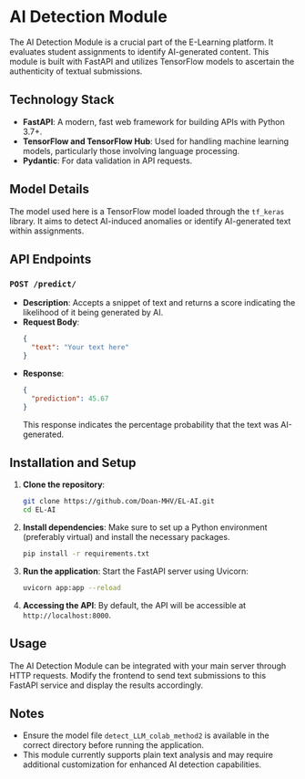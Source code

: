 # AI Detection Module

The AI Detection Module is a crucial part of the E-Learning platform. It evaluates student assignments to identify
AI-generated content. This module is built with FastAPI and utilizes TensorFlow models to ascertain the authenticity of
textual submissions.

## Technology Stack

- **FastAPI**: A modern, fast web framework for building APIs with Python 3.7+.
- **TensorFlow and TensorFlow Hub**: Used for handling machine learning models, particularly those involving language
  processing.
- **Pydantic**: For data validation in API requests.

## Model Details

The model used here is a TensorFlow model loaded through the `tf_keras` library. It aims to detect AI-induced anomalies
or identify AI-generated text within assignments.

## API Endpoints

### `POST /predict/`

- **Description**: Accepts a snippet of text and returns a score indicating the likelihood of it being generated by AI.
- **Request Body**:
  ```json
  {
    "text": "Your text here"
  }
  ```
- **Response**:
  ```json
  {
    "prediction": 45.67
  }
  ```
  This response indicates the percentage probability that the text was AI-generated.

## Installation and Setup

1. **Clone the repository**:
   ```bash
   git clone https://github.com/Doan-MHV/EL-AI.git
   cd EL-AI
   ```

2. **Install dependencies**:
   Make sure to set up a Python environment (preferably virtual) and install the necessary packages.
   ```bash
   pip install -r requirements.txt
   ```

3. **Run the application**:
   Start the FastAPI server using Uvicorn:
   ```bash
   uvicorn app:app --reload
   ```

4. **Accessing the API**:
   By default, the API will be accessible at `http://localhost:8000`.

## Usage

The AI Detection Module can be integrated with your main server through HTTP requests. Modify the frontend to send text
submissions to this FastAPI service and display the results accordingly.

## Notes

- Ensure the model file `detect_LLM_colab_method2` is available in the correct directory before running the application.
- This module currently supports plain text analysis and may require additional customization for enhanced AI detection
  capabilities.
